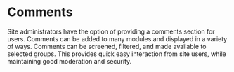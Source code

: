 # Comments

Site administrators have the option of providing a comments section for users. Comments can be added to many modules and displayed in a variety of ways. Comments can be screened, filtered, and made available to selected groups. This provides quick easy interaction from site users, while maintaining good moderation and security.

